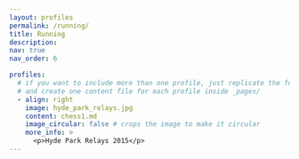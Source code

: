 ```yaml
---
layout: profiles
permalink: /running/
title: Running
description:
nav: true
nav_order: 6

profiles:
  # if you want to include more than one profile, just replicate the following block
  # and create one content file for each profile inside _pages/
  - align: right
    image: hyde_park_relays.jpg
    content: chess1.md
    image_circular: false # crops the image to make it circular
    more_info: >
      <p>Hyde Park Relays 2015</p>
---
```

